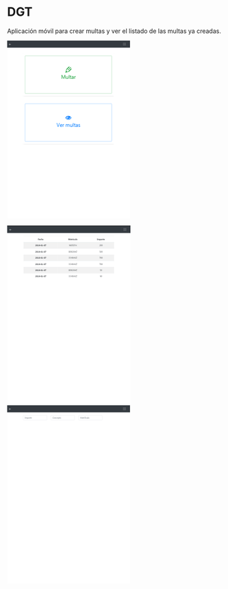 # DGT
Aplicación móvil para crear multas y ver el listado de las multas ya creadas.

![inicio](https://github.com/amaia9119/dgt/blob/master/imgReadme/index.PNG)


![listado de multas](https://github.com/amaia9119/dgt/blob/master/imgReadme/listado.PNG)
![formulario para multar](https://github.com/amaia9119/dgt/blob/master/imgReadme/multar.PNG)
